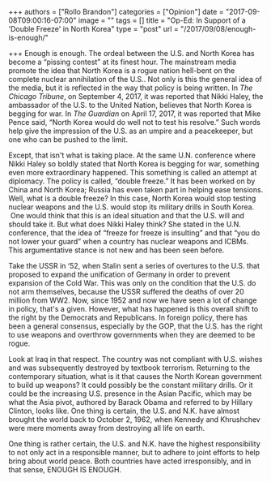 +++
authors = ["Rollo Brandon"]
categories = ["Opinion"]
date = "2017-09-08T09:00:16-07:00"
image = ""
tags = []
title = "Op-Ed: In Support of a 'Double Freeze' in North Korea"
type = "post"
url = "/2017/09/08/enough-is-enough/"

+++
Enough is enough. The ordeal between the U.S. and North Korea has become a “pissing contest” at its finest hour. The mainstream media promote the idea that North Korea is a rogue nation hell-bent on the complete nuclear annihilation of the U.S.. Not only is this the general idea of the media, but it is reflected in the way that policy is being written. In _The Chicago Tribune_, on September 4, 2017, it was reported that Nikki Haley, the ambassador of the U.S. to the United Nation, believes that North Korea is begging for war. In _The Guardian_ on April 17, 2017, it was reported that Mike Pence said, “North Korea would do well not to test his resolve.” Such words help give the impression of the U.S. as an umpire and a peacekeeper, but one who can be pushed to the limit. 

Except, that isn't what is taking place. At the same U.N. conference where Nikki Haley so boldly stated that North Korea is begging for war, something even more extraordinary happened. This something is called an attempt at diplomacy. The policy is called, “double freeze.” It has been worked on by China and North Korea; Russia has even taken part in helping ease tensions. Well, what is a double freeze? In this case, North Korea would stop testing nuclear weapons and the U.S. would stop its military drills in South Korea.  One would think that this is an ideal situation and that the U.S. will and should take it. But what does Nikki Haley think? She stated in the U.N. conference, that the idea of “freeze for freeze is insulting” and that “you do not lower your guard” when a country has nuclear weapons and ICBMs. This argumentative stance is not new and has been seen before. 

Take the USSR in ‘52, when Stalin sent a series of overtures to the U.S. that proposed to expand the unification of Germany in order to prevent expansion of the Cold War. This was only on the condition that the U.S. do not arm themselves, because the USSR suffered the deaths of over 20 million from WW2. Now, since 1952 and now we have seen a lot of change in policy, that's a given. However, what has happened is this overall shift to the right by the Democrats and Republicans. In foreign policy, there has been a general consensus, especially by the GOP, that the U.S. has the right to use weapons and overthrow governments when they are deemed to be rogue.

Look at Iraq in that respect. The country was not compliant with U.S. wishes and was subsequently destroyed by textbook terrorism. Returning to the contemporary situation, what is it that causes the North Korean government to build up weapons? It could possibly be the constant military drills. Or it could be the increasing U.S. presence in the Asian Pacific, which may be what the Asia pivot, authored by Barack Obama and referred to by Hillary Clinton, looks like. One thing is certain, the U.S. and N.K. have almost brought the world back to October 2, 1962, when Kennedy and Khrushchev were mere moments away from destroying all life on earth.

One thing is rather certain, the U.S. and N.K. have the highest responsibility to not only act in a responsible manner, but to adhere to joint efforts to help bring about world peace. Both countries have acted irresponsibly, and in that sense, ENOUGH IS ENOUGH.